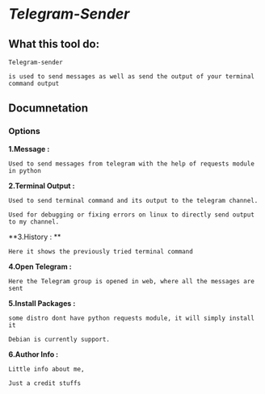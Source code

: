 
#  ***Telegram-Sender***

## What this tool do:

 `Telegram-sender`

	is used to send messages as well as send the output of your terminal command output

## Documnetation


### Options

**1.Message :**

	Used to send messages from telegram with the help of requests module in python


**2.Terminal Output :**

	Used to send terminal command and its output to the telegram channel.

	Used for debugging or fixing errors on linux to directly send output to my channel.


**3.History : **

	Here it shows the previously tried terminal command


**4.Open Telegram :**

	Here the Telegram group is opened in web, where all the messages are sent


**5.Install Packages :**

	some distro dont have python requests module, it will simply install it

	Debian is currently support.


**6.Author Info :**

	Little info about me,

	Just a credit stuffs

